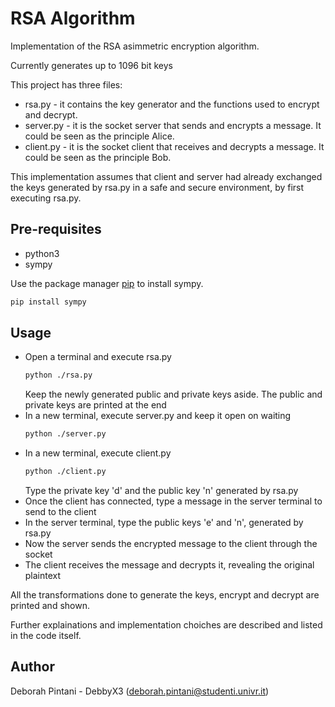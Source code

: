 # RSA Algorithm

Implementation of the RSA asimmetric encryption algorithm. 

Currently generates up to 1096 bit keys

This project has three files:
* rsa.py - it contains the key generator and the functions used to encrypt and decrypt.
* server.py - it is the socket server that sends and encrypts a message. It could be seen as the principle Alice.
* client.py - it is the socket client that receives and decrypts a message. It could be seen as the principle Bob.

This implementation assumes that client and server had already exchanged the keys generated by rsa.py in a safe and secure environment, by first executing rsa.py.

## Pre-requisites

* python3
* sympy

Use the package manager [pip](https://pip.pypa.io/en/stable/) to install sympy.

```bash
pip install sympy
```

## Usage

* Open a terminal and execute rsa.py
  ```bash
  python ./rsa.py
  ```
  Keep the newly generated public and private keys aside.
  The public and private keys are printed at the end
* In a new terminal, execute server.py and keep it open on waiting
  ```bash
  python ./server.py
  ```
* In a new terminal, execute client.py
  ```bash
  python ./client.py
  ```
  Type the private key 'd' and the public key 'n' generated by rsa.py
* Once the client has connected, type a message in the server terminal to send to the client
* In the server terminal, type the public keys 'e' and 'n', generated by rsa.py
* Now the server sends the encrypted message to the client through the socket
* The client receives the message and decrypts it, revealing the original plaintext

All the transformations done to generate the keys, encrypt and decrypt are printed and shown.
  
Further explainations and implementation choiches are described and listed in the code itself.

## Author
Deborah Pintani - DebbyX3 (deborah.pintani@studenti.univr.it)
